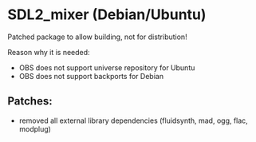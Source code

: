 
# SDL2_mixer (Debian/Ubuntu)

Patched package to allow building, not for distribution!

Reason why it is needed: 

 - OBS does not support universe repository for Ubuntu
 - OBS does not support backports for Debian

## Patches:

 - removed all external library dependencies (fluidsynth, mad, ogg, flac, modplug)
